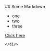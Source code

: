 <!doctype html>
  <html lang="en">
  <head>
    <meta charset="UTF-8">
    <title>YAML Test</title>
    <link href="../../../bootstrap.css" rel="stylesheet">
  </head>
  <body>
    <div class="container">
      ## Some Markdown

 - one
 - two
 - three

[Click here](http://github.com)

    </div>
  </body>
</html>
